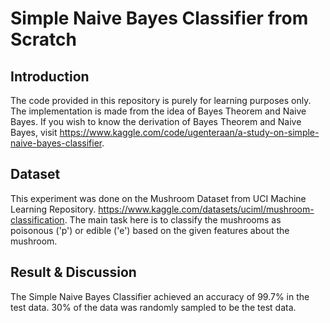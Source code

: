 # Simple Naive Bayes Classifier from Scratch

## Introduction
The code provided in this repository is purely for learning purposes only. The implementation is made from the idea of Bayes Theorem and Naive Bayes. If you wish to know the derivation of Bayes Theorem and Naive Bayes, visit https://www.kaggle.com/code/ugenteraan/a-study-on-simple-naive-bayes-classifier.


## Dataset

This experiment was done on the Mushroom Dataset from UCI Machine Learning Repository. https://www.kaggle.com/datasets/uciml/mushroom-classification. The main task here is to classify the mushrooms as poisonous ('p') or edible ('e') based on the given features about the mushroom.

## Result & Discussion

The Simple Naive Bayes Classifier achieved an accuracy of 99.7% in the test data. 30% of the data was randomly sampled to be the test data. 



